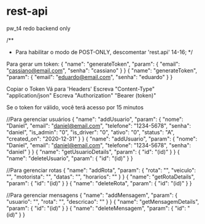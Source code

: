 # rest-api
pw_t4 redo backend only

/**
* Para habilitar o modo de POST-ONLY, descomentar 'rest.api' 14-16;
*/

Para gerar um token: 
{
  "name": "generateToken",
  "param": {
    "email": "cassiano@email.com",
    "senha": "cassiano"
  }
}
{
  "name": "generateToken",
  "param": {
    "email": "eduardo@email.com",
    "senha": "eduardo"
  }
}

Copiar o Token 
Vá para 'Headers'
Escreva "Content-Type" "application/json"
Escreva "Authorization" "Bearer (token)"

Se o token for válido, você terá acesso por 15 minutos

//Para gerenciar usuários
{
  "name": "addUsuario",
  "param": {
    "nome": "Daniel",
    "email": "daniel@email.com",
    "telefone": "1234-5678",
    "senha": "daniel",
    "is_admin": "0",
    "is_driver": "0",
    "ativo": "0",
    "status": "A",
    "created_on": "2020-12-31"
  }
}
{
  "name": "addUsuario",
  "param": {
    "nome": "Daniel",
    "email": "daniel@email.com",
    "telefone": "1234-5678",
    "senha": "daniel"
  }
}
{
  "name": "getUsuarioDetails",
  "param": {
    "id": "(id)"
  }
}
{
  "name": "deleteUsuario",
  "param": {
    "id": "(id)"
  }
}

//Para gerenciar rotas
{
  "name": "addRota",
  "param": {
    "rota": "",
    "veiculo": "",
    "motorista": "",
    "datas": "",
    "horarios": ""
  }
}
{
  "name": "getRotaDetails",
  "param": {
    "id": "(id)"
  }
}
{
  "name": "deleteRota",
  "param": {
    "id": "(id)"
  }
}

//Para gerenciar mensagens
{
  "name": "addMensagem",
  "param": {
    "usuario": "",
    "rota": "",
    "descricao": ""
  }
}
{
  "name": "getMensagemDetails",
  "param": {
    "id": "(id)"
  }
}
{
  "name": "deleteMensagem",
  "param": {
    "id": "(id)"
  }
}
